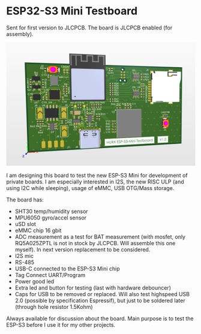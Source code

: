# ESP32-S3 Mini Testboard

Sent for first version to JLCPCB. The board is JLCPCB enabled (for assembly).

![Board](Board.png "Board")

I am designing this board to test the new ESP-S3 Mini for development of private boards. I am especially interested in I2S, the new RISC ULP (and using I2C while sleeping), usage of eMMC, USB OTG/Mass storage.



The board has:

- SHT30 temp/humidity sensor
- MPU6050 gyro/accel sensor
- uSD slot
- eMMC chip 16 gbit
- ADC measurement as a test for BAT measurement (with mosfet, only RQ5A025ZPTL is not in stock by JLCPCB. Will assemble this one myself). In next version replacement to be considered.
- I2S mic
- RS-485
- USB-C connected to the ESP-S3 Mini chip
- Tag Connect UART/Program
- Power good led
- Extra led and button for testing (last with hardware debouncer)
- Caps for USB to be removed or replaced. Will also test highspeed USB 2.0 (possible by specification Espressif), but just to be soldered later (through hole resistor 1.5Kohm)

Always available for discussion about the board. Main purpose is to test the ESP-S3 before I use it for my other projects.


